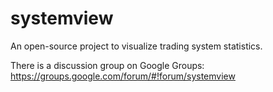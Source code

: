 # systemview
An open-source project to visualize trading system statistics.

There is a discussion group on Google Groups:
https://groups.google.com/forum/#!forum/systemview
